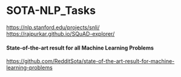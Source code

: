 # SOTA-NLP_Tasks

https://nlp.stanford.edu/projects/snli/  
https://rajpurkar.github.io/SQuAD-explorer/

#### State-of-the-art result for all Machine Learning Problems  
https://github.com/RedditSota/state-of-the-art-result-for-machine-learning-problems
